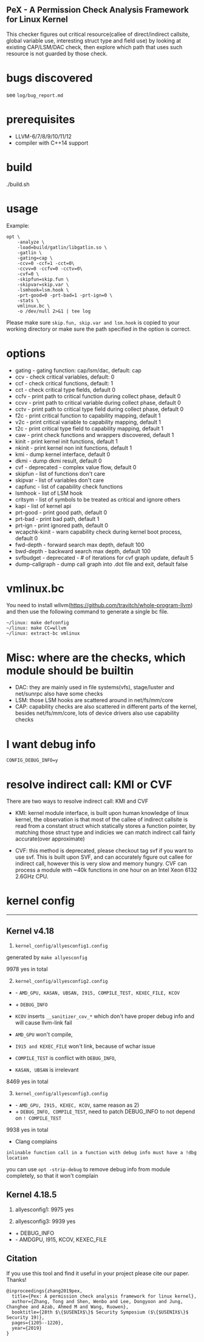 PeX - A Permission Check Analysis Framework for Linux Kernel
-------

This checker figures out critical resource(callee of direct/indirect callsite,
global variable use, interesting struct type and field use) by looking at existing
CAP/LSM/DAC check, then explore which path that uses such resource is not guarded by
those check.

# bugs discovered 

see ```log/bug_report.md```

# prerequisites

* LLVM-6/7/8/9/10/11/12
* compiler with C++14 support

# build

./build.sh

# usage

Example:

```
opt \
    -analyze \
    -load=build/gatlin/libgatlin.so \
    -gatlin \
    -gating=cap \
    -ccv=0 -ccf=1 -cct=0\
    -ccvv=0 -ccfv=0 -cctv=0\
    -cvf=0 \
    -skipfun=skip.fun \
    -skipvar=skip.var \
    -lsmhook=lsm.hook \
    -prt-good=0 -prt-bad=1 -prt-ign=0 \
    -stats \
    vmlinux.bc \
    -o /dev/null 2>&1 | tee log
```

Please make sure ```skip.fun, skip.var and lsm.hook``` is copied to your working directory
or make sure the path specified in the option is correct.

# options
* gating - gating function: cap/lsm/dac, default: cap
* ccv - check critical variables, default: 0
* ccf - check critical functions, default: 1
* cct - check critical type fields, default 0
* ccfv - print path to critical function during collect phase, default 0
* ccvv - print path to critical variable during collect phase, default 0
* cctv - print path to critical type field during collect phase, default 0
* f2c - print critical function to capability mapping, default 1
* v2c - print critical variable to capability mapping, default 1
* t2c - print critical type field to capability mapping, default 1
* caw - print check functions and wrappers discovered, default 1
* kinit - print kernel init functions, default 1
* nkinit - print kernel non init functions, default 1
* kmi - dump kernel interface, default 0
* dkmi - dump dkmi result, default 0
* cvf - deprecated - complex value flow, default 0
* skipfun - list of functions don't care
* skipvar - list of variables don't care
* capfunc - list of capability check functions
* lsmhook - list of LSM hook
* critsym - list of symbols to be treated as critical and ignore others
* kapi - list of kernel api
* prt-good - print good path, default 0
* prt-bad - print bad path, default 1
* prt-ign - print ignored path, default 0
* wcapchk-kinit - warn capability check during kernel boot process, default 0
* fwd-depth - forward search max depth, default 100
* bwd-depth - backward search max depth, default 100
* svfbudget - deprecated - # of iterations for cvf graph update, default 5
* dump-callgraph - dump call graph into .dot file and exit, default false

# vmlinux.bc

You need to install wllvm(https://github.com/travitch/whole-program-llvm)
and then use the following command to generate a single bc file.

```
~/linux: make defconfig
~/linux: make CC=wllvm
~/linux: extract-bc vmlinux
```

# Misc: where are the checks, which module should be builtin

* DAC: they are mainly used in file systems(vfs),
       stage/luster and net/sunrpc also have some checks
* LSM: those LSM hooks are scattered around in net/fs/mm/core
* CAP: capability checks are also scattered in different parts of the kernel,
       besides net/fs/mm/core, lots of device drivers also use capability checks

# I want debug info

```
CONFIG_DEBUG_INFO=y
```

# resolve indirect call: KMI or CVF

There are two ways to resolve indirect call: KMI and CVF

* KMI: kernel module interface, is built upon human knowledge of linux kernel,
the observation is that most of the callee of indirect callsite is read from
a constant struct which statically stores a function pointer, 
by matching those struct type and indicies we can match indirect call
fairly accurate(over approximate)

* CVF: this method is deprecated, please checkout tag svf if you want to use svf.
This is built upon SVF, and can accurately figure out callee for indirect call,
however this is very slow and memory hungry.
CVF can process a module with ~40k functions in one hour on an Intel Xeon 6132 2.6GHz CPU.

# kernel config
--------------

## Kernel v4.18

1) ```kernel_config/allyesconfig1.config```

generated by ```make allyesconfig```

9978 yes in total

2) ```kernel_config/allyesconfig2.config```

* \- ```AMD_GPU, KASAN, UBSAN, I915, COMPILE_TEST, KEXEC_FILE, KCOV```
* \+ ```DEBUG_INFO``` 

* ```KCOV``` inserts ```__sanitizer_cov_*``` which don't have proper debug info
and will cause llvm-link fail
* ```AMD_GPU``` won't compile,
* ```I915 and KEXEC_FILE``` won't link, because of wchar issue
* ```COMPILE_TEST``` is conflict with ```DEBUG_INFO```,
* ```KASAN, UBSAN``` is irrelevant

8469 yes in total

3) ```kernel_config/allyesconfig3.config```

* \- ```AMD_GPU, I915, KEXEC, KCOV```, same reason as 2)
* \+ ```DEBUG_INFO, COMPILE_TEST```, need to patch DEBUG_INFO to not depend on ```! COMPILE_TEST```

9938 yes in total

* Clang complains 

```
inlinable function call in a function with debug info must have a !dbg location
```

you can use ```opt -strip-debug``` to remove debug info from module completely, 
so that it won't complain

## Kernel 4.18.5

1) allyesconfig1: 9975 yes

2) allyesconfig3: 9939 yes

* \+ DEBUG_INFO
* \- AMDGPU, I915, KCOV, KEXEC_FILE

## Citation

If you use this tool and find it useful in your project please cite our paper. Thanks!
```
@inproceedings{zhang2019pex,
  title={Pex: A permission check analysis framework for linux kernel},
  author={Zhang, Tong and Shen, Wenbo and Lee, Dongyoon and Jung, Changhee and Azab, Ahmed M and Wang, Ruowen},
  booktitle={28th $\{$USENIX$\}$ Security Symposium ($\{$USENIX$\}$ Security 19)},
  pages={1205--1220},
  year={2019}
}
```

